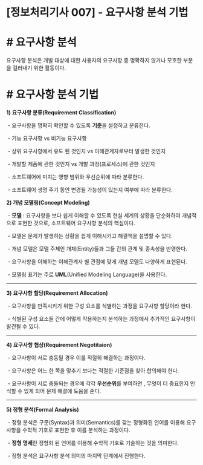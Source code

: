 # [정보처리기사 007] - 요구사항 분석 기법



# **# 요구사항 분석**

요구사항 분석은 개발 대상에 대한 사용자의 요구사항 중 명확하지 않거나 모호한 부분을 걸러내기 위한 활동이다.



# **# 요구사항 분석 기법**

**1) 요구사항 분류(Requirement Classification)**

​        \- 요구사항을 명확히 확인할 수 있도록 **기준**을 설정하고 분류한다.

​        \- 기능 요구사항 vs 비기능 요구사항

​        \- 상위 요구사항에서 유도 된 것인지 vs 이해관계자로부터 발생한 것인지

​        \- 개발할 제품에 관한 것인지 vs 개발 과정(프로세스)에 관한 것인지

​        \- 소프트웨어에 미치는 영향 범위와 우선순위에 따라 분류한다.

​        \- 소프트웨어 생명 주기 동안 변경될 가능성이 있는지 여부에 따라 분류한다.



**2) 개념 모델링(Concept Modeling)**

​        \- **모델** : 요구사항을 보다 쉽게 이해할 수 있도록 현실 세계의 상황을 단순화하여 개념적으로 표현한 것으로, 소프트웨어 요구사항 분석의 핵심이다.

​        \- 모델은 문제가 발생하는 상황을 쉽게 이해시키고 해결책을 설명할 수 있다.

​        \- 개념 모델은 모델 주체인 개체(Entity)들과 그들 간의 관계 및 종속성을 반영한다.

​        \- 요구사항을 이해하는 이해관계자 별 관점에 맞게 개념 모델도 다양하게 표현된다.

​        \- 모델링 표기는 주로 **UML**(Unified Modeling Language)을 사용한다.

****

**3) 요구사항 할당(Requirement Allocation)**

​        \- 요구사항을 만족시키기 위한 구성 요소를 식별하는 과정을 요구사항 할당이라 한다.

​        \- 식별된 구성 요소들 간에 어떻게 작용하는지 분석하는 과정에서 추가적인 요구사항이 발견될 수 있다.

****

**4) 요구사항 협상(Requirement Negotitaion)**

​        \- 요구사항이 서로 충동될 경우 이를 적절히 해결하는 과정이다.

​        \- 요구사항은 어느 한 쪽을 맞추기 보다는 적절한 기준점을 찾아 합의해야 한다.

​        \- 요구사항이 서로 충돌되는 경우에 각각 **우선순위**를 부여하면 , 무엇이 더 중요한지 인식할 수 있게 되어 문제 해결에 도움을 준다.

****

**5) 정형 분석(Formal Analysis)**

​        \- 정형 분석은 구문(Syntax)과 의미(Semantics)를 갖는 정형화된 언어를 이용해 요구사항을 수학적 기호로 표현한 후 이를 분석하는 과정이다.

​        \- **정형 명세**란 정형화 된 언어를 이용해 수학적 기호로 기술하는 것을 의미한다.

​        \- 정형 분석은 요구사항 분석 의미의 마지막 단계에서 진행한다.